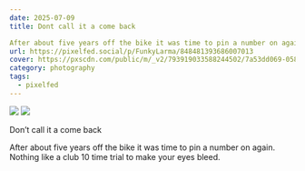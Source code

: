 ```yaml
---
date: 2025-07-09
title: Dont call it a come back

After about five years off the bike it was time to pin a number on again Nothing like a club 10 time trial to make your eyes bleed
url: https://pixelfed.social/p/FunkyLarma/848481393686007013
cover: https://pxscdn.com/public/m/_v2/793919033588244502/7a53dd069-05894d/3BeKAg1sxMSo/qgA6rEMG1CVRW767PUVGlmpT2jc5QU3XCZa4FGft.jpg
category: photography
tags:
  - pixelfed
---
```


<div class="gallery">

![](https://pxscdn.com/public/m/_v2/793919033588244502/7a53dd069-05894d/3BeKAg1sxMSo/qgA6rEMG1CVRW767PUVGlmpT2jc5QU3XCZa4FGft.jpg) ![](https://pxscdn.com/public/m/_v2/793919033588244502/7a53dd069-05894d/drS4DRmlXACb/fA4bGTpfdtqkL2ev9LQy6IZ5TWGl8k3iEIIu52Kq.jpg)

Don’t call it a come back  
  
After about five years off the bike it was time to pin a number on again. Nothing like a club 10 time trial to make your eyes bleed.

</div>
